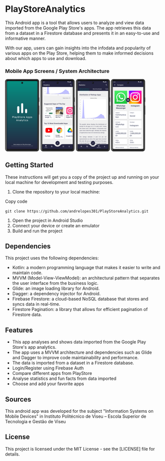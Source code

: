 # PlayStoreAnalytics

This Android app is a tool that allows users to analyze and view data imported from the Google Play Store's apps. The app retrieves this data from a dataset in a Firestore database and presents it in an easy-to-use and informative manner. 

With our app, users can gain insights into the infodata and popularity of various apps on the Play Store, helping them to make informed decisions about which apps to use and download. 

### Mobile App Screens / System Architecture
<p>
  <img src="https://raw.githubusercontent.com/andrelopes301/PlayStoreAnalytics/main/PlayStoreAnalytics%20-%20Mobile%20App/splash.png?token=GHSAT0AAAAAAB56YQQJBQCIX4NUC3LNGGBKY6WS73A" width="22%" >
  <img src="https://raw.githubusercontent.com/andrelopes301/PlayStoreAnalytics/main/PlayStoreAnalytics%20-%20Mobile%20App/home.png?token=GHSAT0AAAAAAB56YQQJBYSZ5BZX7UTIFPC2Y6WTACQ" width="22%" >
  <img src="https://raw.githubusercontent.com/andrelopes301/PlayStoreAnalytics/main/PlayStoreAnalytics%20-%20Mobile%20App/statisticsView.png?token=GHSAT0AAAAAAB56YQQIHT6D2J2FWW7S7VJAY6WTALQ" width="22%" >
  <img src="https://raw.githubusercontent.com/andrelopes301/PlayStoreAnalytics/main/PlayStoreAnalytics%20-%20Mobile%20App/compareScreen.png?token=GHSAT0AAAAAAB56YQQJQ6SINEB7NRQFFHLWY6WTAQQ" width="22%" >
 </p>

## Getting Started

These instructions will get you a copy of the project up and running on your local machine for development and testing purposes.

1.  Clone the repository to your local machine:

Copy code

`git clone https://github.com/andrelopes301/PlayStoreAnalytics.git`

1.  Open the project in Android Studio
2.  Connect your device or create an emulator
3.  Build and run the project

## Dependencies

This project uses the following dependencies:

-  Kotlin: a modern programming language that makes it easier to write and maintain code.
-  MVVM (Model-View-ViewModel): an architectural pattern that separates the user interface from the business logic.
-  Glide: an image loading library for Android.
-  Dagger: a dependency injector for Android.
-  Firebase Firestore: a cloud-based NoSQL database that stores and syncs data in real-time.
-  Firestore Pagination: a library that allows for efficient pagination of Firestore data.

## Features

-  This app analyses and shows data imported from the Google Play Store's app analytics.
-  The app uses a MVVM architecture and dependencies such as Glide and Dagger to improve code maintainability and performance.
-  The data is imported from a dataset in a Firestore database.
-  Login/Register using Firebase Auth
-  Compare different apps from PlayStore
-  Analyse statistics and fun facts from data imported
-  Choose and add your favorite apps

## Sources
This android app was developed for the subject "Information Systems on Mobile Devices" in Instituto Politécnico de Viseu – Escola Superior de Tecnologia e Gestão de Viseu

## License

This project is licensed under the MIT License - see the [LICENSE] file for details.
